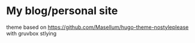 # My blog/personal site

theme based on https://github.com/Masellum/hugo-theme-nostyleplease with gruvbox stlying